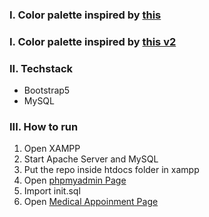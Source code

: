 ### I. Color palette inspired by [this](https://www.color-hex.com/color-palette/1052678)
### I. Color palette inspired by [this v2](https://www.color-hex.com/color-palette/47605)

### II. Techstack
- Bootstrap5
- MySQL

### III. How to run
1. Open XAMPP
2. Start Apache Server and MySQL
3. Put the repo inside htdocs folder in xampp
4. Open [phpmyadmin Page](http://localhost/phpmyadmin)
5. Import init.sql
6. Open [Medical Appoinment Page](http://localhost/web-programming-assignment/index.php)